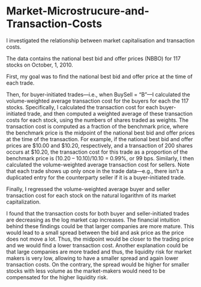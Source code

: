 # Market-Microstrucure-and-Transaction-Costs
I investigated the relationship between market capitalisation and transaction costs.

The data contains the national best bid and offer prices (NBBO) for 117 stocks on October, 1, 2010.

First, my goal was to find the national best bid and offer price at the time of each trade.

Then, for buyer-initiated trades—i.e., when BuySell = “B”—I calculated the volume-weighted average transaction cost for the buyers for each the 117 stocks. Specifically, I calculated the transaction cost for each buyer-initiated trade, and then computed a weighted average of these transaction costs for each stock, using the numbers of shares traded as weights. The transaction cost is computed as a fraction of the benchmark price, where the benchmark price is the midpoint of the national best bid and offer prices at the time of the transaction. For example, if the national best bid and offer prices are $10.00 and $10.20, respectively, and a transaction of 200 shares occurs at $10.20, the transaction cost for this trade as a proportion of the benchmark price is (10.20 – 10.10)/10.10 = 0.99%, or 99 bps. Similarly, I then calculated the volume-weighted average transaction cost for sellers. Note that each trade shows up only once in the trade data—e.g., there isn’t a duplicated entry for the counterparty seller if it is a buyer-initiated trade.

Finally, I regressed the volume-weighted average buyer and seller transaction cost for each stock on the natural logarithm of its market capitalization.


I found that the transaction costs for both buyer and seller-initiated trades are decreasing as the log market cap increases. The financial intuition behind these findings could be that larger companies are more mature. This would lead to a small spread between the bid and ask price as the price does not move a lot. Thus, the midpoint would be closer to the trading price and we would find a lower transaction cost. Another explanation could be that large companies are more traded and thus, the liquidity risk for market makers is very low, allowing to have a smaller spread and again lower transaction costs. On the contrary, the spread would be higher for smaller stocks with less volume as the market-makers would need to be compensated for the higher liquidity risk.
